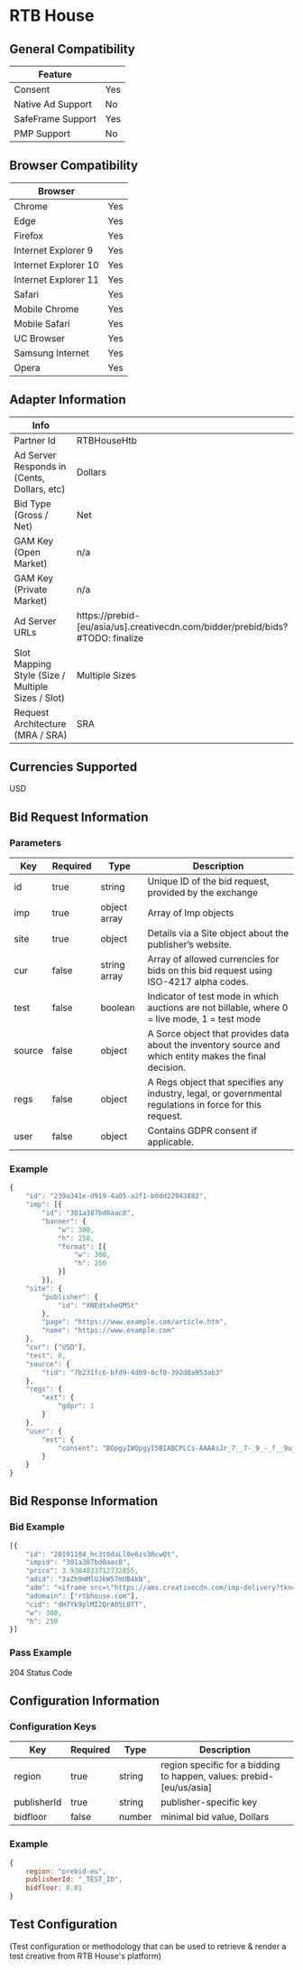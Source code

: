 # RTB House
## General Compatibility
|Feature|  |
|---|---|
| Consent | Yes |
| Native Ad Support | No |
| SafeFrame Support | Yes |
| PMP Support | No |
 
## Browser Compatibility
| Browser |  |
|--- |---|
| Chrome | Yes |
| Edge | Yes |
| Firefox | Yes |
| Internet Explorer 9 | Yes |
| Internet Explorer 10 | Yes |
| Internet Explorer 11 | Yes |
| Safari | Yes |
| Mobile Chrome | Yes |
| Mobile Safari | Yes |
| UC Browser | Yes |
| Samsung Internet | Yes |
| Opera | Yes |
 
## Adapter Information
| Info | |
|---|---|
| Partner Id | RTBHouseHtb |
| Ad Server Responds in (Cents, Dollars, etc) | Dollars |
| Bid Type (Gross / Net) | Net |
| GAM Key (Open Market) | n/a |
| GAM Key (Private Market) | n/a |
| Ad Server URLs | https://prebid-[eu/asia/us].creativecdn.com/bidder/prebid/bids? #TODO: finalize |
| Slot Mapping Style (Size / Multiple Sizes / Slot) | Multiple Sizes |
| Request Architecture (MRA / SRA) | SRA |

## Currencies Supported
USD
 
## Bid Request Information
### Parameters
| Key | Required | Type | Description |
|---|---|---|---|
|id|true|string|Unique ID of the bid request, provided by the exchange|
|imp|true|object array|Array of Imp objects|
|site|true|object|Details via a Site object about the publisher’s website.|
|cur|false|string array|Array of allowed currencies for bids on this bid request using ISO-4217 alpha codes.|
|test|false|boolean|Indicator of test mode in which auctions are not billable, where 0 = live mode, 1 = test mode|
|source|false|object|A Sorce object that provides data about the inventory source and which entity makes the final decision.|
|regs|false|object|A Regs object that specifies any industry, legal, or governmental regulations in force for this request.|
user|false|object|Contains GDPR consent if applicable.|
### Example
```javascript
{
    "id": "239a341e-d919-4a05-a2f1-b0dd22943882",
    "imp": [{
        "id": "301a387bd0aac8",
        "banner": {
            "w": 300,
            "h": 250,
            "format": [{
                "w": 300,
                "h": 250
            }]
        }],
    "site": {
        "publisher": {
            "id": "XNEdtxheGMSt"
        },
        "page": "https://www.example.com/article.htm",
        "name": "https://www.example.com"
    },
    "cur": ["USD"],
    "test": 0,
    "source": {
        "tid": "7b231fc6-bfd9-4d09-8cf0-392d8a953ab3"
    },
    "regs": {
        "ext": {
            "gdpr": 1
        }
    },
    "user": {
        "ext": {
            "consent": "BOpgyIWOpgyI5BIABCPLCs-AAAAsJr_7__7-_9_-_f__9uj3Or_v_f__30ccL59v_B_jv-_7fi_20jV4u_1vft9yfk1-7ctD3tp505iakivXmqdeb9v_nz3_9phP78k89r7337Ew-v83o8LzBAI"
        }
    }
}
```
 
## Bid Response Information
### Bid Example
```javascript
[{
    "id": "20191104_hc3t0daLl0e6zs3RcwQt",
    "impid": "301a387bd0aac8",
    "price": 3.9384033712732855,
    "adid": "3aZh9mMlUJkW57mUB4kN",
    "adm": "<iframe src=\"https://ams.creativecdn.com/imp-delivery?tkn=asLc4XObULbbdGV-XXJpHJqMfRo6hESgynrjzsANo2Xtc4N_cPGUoMLuTPfOMf53Mem7HhNS-xgjbYXvt1cP54yi2mvtcQd_FinGoAhPaYFjfhDC33pkTfXYT5VIJtkE-6w5JGEoVYdQP24609Xw2lj6-eJUoxod4qkOgjNE-m9aBXArGcS8Ej-eCrqN8Of2zysFAvfMXWdTUgNOUQhNqOObrAV5kAzBU5vXB_M3eoeb_-2sxXu2A1tmaIZsb9fUoDM--pejLBfTdSsEBCMw4RMWGwzdc_ShFGZta8TuzAXYgaD3Zc13UAnbclGUrZQyQTiIyzB9m98H6Q8uGFBfbTySLg4uqnA9TWVe6dcZdQQx_Upc78-f8oeLkQ8ovzPDWdcFYnaGNIoPvsoB6OxZ_w&amp;curl=https%3A%2F%2Fams.creativecdn.com%2Fclicks%3Fid%3D20191104_hc3t0daLl0e6zs3RcwQt%26t%3D1572884537914%26s%3Dxyz%26p%3D0fcgNmmYF48HK6fXZcma%26c%3DdH7Yk9plMI2QrA05L0TT%26tdc%3Dams%26%7BEXTRA_CLICK_PARAMS%7D&amp;lurl=%7BOFFER_URL%7D&amp;tdc=ams\" width=\"300\" height=\"250\" scrolling=\"no\" frameBorder=\"0\"></iframe><img src=\"https://ams.creativecdn.com/win-notify?tkn=asLc4XObULbbdGV-XXJpHJqMfRo6hESgynrjzsANo2Xtc4N_cPGUoMLuTPfOMf53Mem7HhNS-xgjbYXvt1cP54yi2mvtcQd_FinGoAhPaYFjfhDC33pkTfXYT5VIJtkE-6w5JGEoVYdQP24609Xw2lj6-eJUoxod4qkOgjNE-m9aBXArGcS8Ej-eCrqN8Of2zysFAvfMXWdTUgNOUQhNqOObrAV5kAzBU5vXB_M3eoeb_-2sxXu2A1tmaIZsb9fUoDM--pejLBfTdSsEBCMw4RMWGwzdc_ShFGZta8TuzAXYgaD3Zc13UAnbclGUrZQyQTiIyzB9m98H6Q8uGFBfbTySLg4uqnA9TWVe6dcZdQQx_Upc78-f8oeLkQ8ovzPDWdcFYnaGNIoPvsoB6OxZ_w&amp;tdc=ams&amp;wp=3.9384033712732855\" width=\"1\" height=\"1\" style=\"position:fixed;\">",
    "adomain": ["rtbhouse.com"],
    "cid": "dH7Yk9plMI2QrA05L0TT",
    "w": 300,
    "h": 250
}] 
```
### Pass Example
204 Status Code
 
## Configuration Information
### Configuration Keys
| Key | Required | Type | Description |
|---|---|---|---|
|region|true|string|region specific for a bidding to happen, values: prebid-[eu/us/asia]|
|publisherId|true|string|publisher-specific key|
|bidfloor|false|number|minimal bid value, Dollars|
### Example
```javascript
{
    region: "prebid-eu",
    publisherId: "_TEST_ID", 
    bidfloor: 0.01
}
```

## Test Configuration
(Test configuration or methodology that can be used to retrieve & render a test creative from RTB House's platform)
```javascript
 
```

